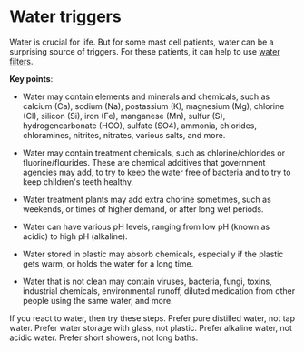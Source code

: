 <!--
source: gpt-3 + jph editing
tags: water triggers
-->

# Water triggers

Water is crucial for life. But for some mast cell patients, water can be a surprising source of triggers. For these patients, it can help to use [water filters](../water-filters/).

**Key points**:

* Water may contain elements and minerals and chemicals, such as calcium (Ca), sodium (Na), postassium (K), magnesium (Mg), chlorine (Cl), silicon (Si), iron (Fe), manganese (Mn), sulfur (S), hydrogencarbonate (HCO), sulfate (SO4), ammonia, chlorides, chloramines, nitrites, nitrates, various salts, and more.

* Water may contain treatment chemicals, such as chlorine/chlorides or fluorine/flourides. These are chemical additives that government agencies may add, to try to keep the water free of bacteria and to try to keep children's teeth healthy.

* Water treatment plants may add extra chorine sometimes, such as weekends, or times of higher demand, or after long wet periods.

* Water can have various pH levels, ranging from low pH (known as acidic) to high pH (alkaline).

* Water stored in plastic may absorb chemicals, especially if the plastic gets warm, or holds the water for a long time.

* Water that is not clean may contain viruses, bacteria, fungi, toxins, industrial chemicals, environmental runoff, diluted medication from other people using the same water, and more.

If you react to water, then try these steps. Prefer pure distilled water, not tap water. Prefer water storage with glass, not plastic. Prefer alkaline water, not acidic water. Prefer short showers, not long baths.

